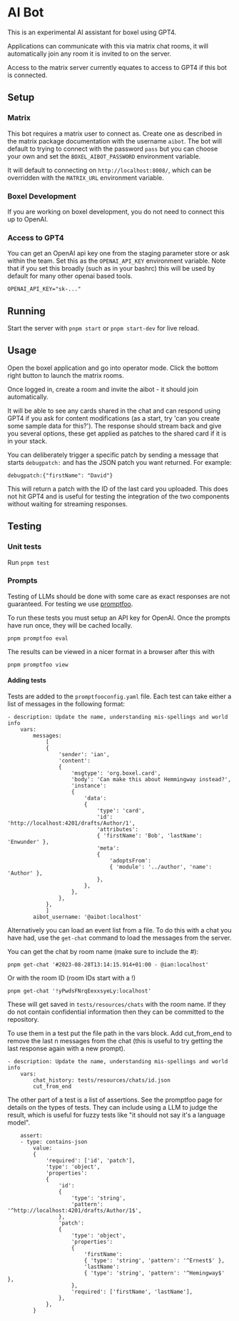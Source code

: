 # AI Bot

This is an experimental AI assistant for boxel using GPT4.

Applications can communicate with this via matrix chat rooms, it will automatically join any room it is invited to on the server.

Access to the matrix server currently equates to access to GPT4 if this bot is connected.

## Setup

### Matrix

This bot requires a matrix user to connect as. Create one as described in the matrix package documentation with the username `aibot`. The bot will default to trying to connect with the password `pass` but you can choose your own and set the `BOXEL_AIBOT_PASSWORD` environment variable.

It will default to connecting on `http://localhost:8008/`, which can be overridden with the `MATRIX_URL` environment variable.

### Boxel Development

If you are working on boxel development, you do not need to connect this up to OpenAI.

### Access to GPT4

You can get an OpenAI api key one from the staging parameter store or ask within the team.
Set this as the `OPENAI_API_KEY` environment variable. Note that if you set this broadly (such as in your bashrc) this will be used by default for many other openai based tools.

    OPENAI_API_KEY="sk-..."

## Running

Start the server with `pnpm start` or `pnpm start-dev` for live reload.

## Usage

Open the boxel application and go into operator mode. Click the bottom right button to launch the matrix rooms.

Once logged in, create a room and invite the aibot - it should join automatically.

It will be able to see any cards shared in the chat and can respond using GPT4 if you ask for content modifications (as a start, try 'can you create some sample data for this?'). The response should stream back and give you several options, these get applied as patches to the shared card if it is in your stack.

You can deliberately trigger a specific patch by sending a message that starts `debugpatch:` and has the JSON patch you want returned. For example:

```
debugpatch:{"firstName": "David"}
```

This will return a patch with the ID of the last card you uploaded. This does not hit GPT4 and is useful for testing the integration of the two components without waiting for streaming responses.

## Testing

### Unit tests

Run `pnpm test`

### Prompts

Testing of LLMs should be done with some care as exact responses are not guaranteed.
For testing we use [promptfoo](https://promptfoo.dev).

To run these tests you must setup an API key for OpenAI. Once the prompts have run once, they will be cached locally.

    pnpm promptfoo eval

The results can be viewed in a nicer format in a browser after this with

    pnpm promptfoo view

#### Adding tests

Tests are added to the `promptfooconfig.yaml` file. Each test can take either a list of messages in the following format:

    - description: Update the name, understanding mis-spellings and world info
        vars:
            messages:
                [
                {
                    'sender': 'ian',
                    'content':
                    {
                        'msgtype': 'org.boxel.card',
                        'body': 'Can make this about Hemmingway instead?',
                        'instance':
                        {
                            'data':
                            {
                                'type': 'card',
                                'id': 'http://localhost:4201/drafts/Author/1',
                                'attributes':
                                { 'firstName': 'Bob', 'lastName': 'Enwunder' },
                                'meta':
                                {
                                    'adoptsFrom':
                                    { 'module': '../author', 'name': 'Author' },
                                },
                            },
                        },
                    },
                },
                ]
            aibot_username: '@aibot:localhost'

Alternatively you can load an event list from a file.
To do this with a chat you have had, use the `get-chat` command to load the messages from the server.

You can get the chat by room name (make sure to include the #):

    pnpm get-chat '#2023-08-28T13:14:15.914+01:00 - @ian:localhost'

Or with the room ID (room IDs start with a !)

    pnpm get-chat '!yPwdsFNrqEexxsyeLy:localhost'

These will get saved in `tests/resources/chats` with the room name.
If they do not contain confidential information then they can be committed to the repository.

To use them in a test put the file path in the vars block.
Add cut_from_end to remove the last n messages from the chat (this is useful to try getting the last response again
with a new prompt).

    - description: Update the name, understanding mis-spellings and world info
        vars:
            chat_history: tests/resources/chats/id.json
            cut_from_end

The other part of a test is a list of assertions.
See the promptfoo page for details on the types of tests.
They can include using a LLM to judge the result, which is useful for fuzzy tests like "it should not say it's a language model".

        assert:
        - type: contains-json
            value:
            {
                'required': ['id', 'patch'],
                'type': 'object',
                'properties':
                {
                    'id':
                    {
                        'type': 'string',
                        'pattern': '^http://localhost:4201/drafts/Author/1$',
                    },
                    'patch':
                    {
                        'type': 'object',
                        'properties':
                        {
                            'firstName':
                            { 'type': 'string', 'pattern': '^Ernest$' },
                            'lastName':
                            { 'type': 'string', 'pattern': '^Hemingway$' },
                        },
                        'required': ['firstName', 'lastName'],
                    },
                },
            }
